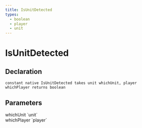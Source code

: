 ```yaml
---
title: IsUnitDetected
types:
  - boolean
  - player
  - unit
---
```


# IsUnitDetected

## Declaration

```
constant native IsUnitDetected takes unit whichUnit, player whichPlayer returns boolean
```

## Parameters
<dl>
  <dt>whichUnit `unit`</dt>
  <dd></dd>

  <dt>whichPlayer `player`</dt>
  <dd></dd>
</dl>